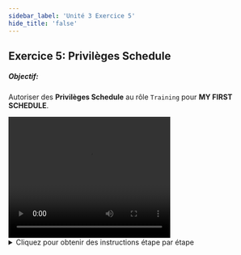 ```yaml
---
sidebar_label: 'Unité 3 Exercice 5'
hide_title: 'false'
---
```


## Exercice 5: Privilèges Schedule

##### Objectif:

Autoriser des **Privilèges Schedule** au rôle ```Training``` pour **MY FIRST SCHEDULE**.

<div>
<video width="320" height="240" controls>
  <source src="videobasic/U3E5.mp4" type="video/mp4"></source>
Votre navigateur ne prend pas en charge la vidéo.
</video>
</div>

<details>

<summary>Cliquez pour obtenir des instructions étape par étape</summary>

1. Sous la rubrique **Sécurité > Privilèges**, double-cliquez sur **Privilèges Schedule**.
2. Dans la liste déroulante **Sélectionner un profil** sélectionnez le **rôle Training**.
3. Notez que tous les Schedules sont présentés dans la liste Non-autorisé (à gauche).
4. Sous la liste Non-autorisé, cliquez sur **My First Schedule**, puis sur la flèche verte (pointant vers la droite) pour placer **My First Schedule** dans la liste **Autorisé**.
5. Fermez l'onglet **Privilèges Schedules**.

</details>
